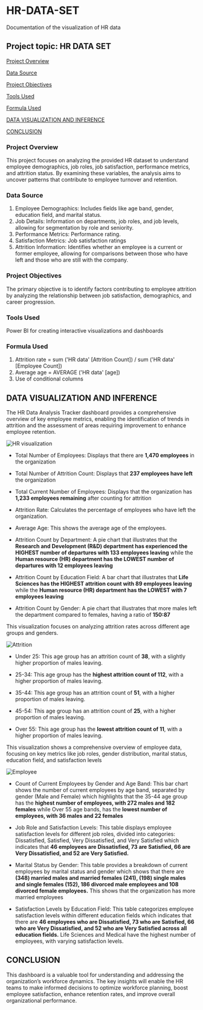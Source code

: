 # HR-DATA-SET
Documentation of the visualization of HR data
## Project topic: HR DATA SET
[Project Overview](#project-overview)

[Data Source](#data-source)

[Project Objectives](#project-objectives)

[Tools Used](#tools-used)

[Formula Used](#formula-used)

[DATA VISUALIZATION AND INFERENCE ](data-visualization-and-inference)

[CONCLUSION](conclusion)

### Project Overview
This project focuses on analyzing the provided HR dataset to understand employee demographics, job roles, job satisfaction, performance metrics, and attrition status. By examining these variables, the analysis aims to uncover patterns that contribute to employee turnover and retention.

### Data Source
1. Employee Demographics: Includes fields like age band, gender, education field, and marital status.
2. Job Details: Information on departments, job roles, and job levels, allowing for segmentation by role and seniority.
3. Performance Metrics: Performance rating.
4. Satisfaction Metrics: Job satisfaction ratings
5. Attrition Information: Identifies whether an employee is a current or former employee, allowing for comparisons between those who have left and those who are still with the company.

### Project Objectives
The primary objective is to identify factors contributing to employee attrition by analyzing the relationship between job satisfaction, demographics, and career progression. 

### Tools Used
Power BI for creating interactive visualizations and dashboards

### Formula Used
1. Attrition rate = sum ('HR data' [Attrition Count]) / sum ('HR data' [Employee Count])
2. Average age = AVERAGE ('HR data' [age])
3. Use of conditional columns

## DATA VISUALIZATION AND INFERENCE 
The HR Data Analysis Tracker dashboard provides a comprehensive overview of key employee metrics, enabling the identification of trends in attrition and the assessment of areas requiring improvement to enhance employee retention.

![HR visualization](https://github.com/user-attachments/assets/592f4f03-a060-48b2-950f-48413593d921)

- Total Number of Employees: Displays that there are **1,470 employees** in the organization

- Total Number of Attrition Count: Displays that **237 employees have left** the organization

- Total Current Number of Employees: Displays that the organization has **1,233 employees remaining** after counting for attrition

- Attrition Rate: Calculates the percentage of employees who have left the organization. 

- Average Age: This shows the average age of the employees.

- Attrition Count by Department: A pie chart that illustrates that the **Research and Development (R&D) department has experienced the HIGHEST number of departures with 133 employees leaving** while the **Human resource (HR) department has the LOWEST number of departures with 12 employees leaving**

- Attrition Count by Education Field: A bar chart that illustrates that **Life Sciences has the HIGHEST attrition count with 89 employees leaving** while the **Human resource (HR) department has the LOWEST with 7 employees leaving**

- Attrition Count by Gender: A pie chart that illustrates that more males left the department compared to females, having a ratio of **150:87**

This visualization focuses on analyzing attrition rates across different age groups and genders.

![Attrition](https://github.com/user-attachments/assets/246c87e9-10cb-4ce9-86a8-317dae175662)

- Under 25: This age group has an attrition count of **38**, with a slightly higher proportion of males leaving.

- 25-34: This age group has the **highest attrition count of 112**, with a higher proportion of males leaving.

- 35-44: This age group has an attrition count of **51**, with a higher proportion of males leaving.

- 45-54: This age group has an attrition count of **25**, with a higher proportion of males leaving.

- Over 55: This age group has the **lowest attrition count of 11**, with a higher proportion of males leaving.

This visualization shows a comprehensive overview of employee data, focusing on key metrics like job roles, gender distribution, marital status, education field, and satisfaction levels

![Employee](https://github.com/user-attachments/assets/64db2b9e-f589-4033-8b8c-d477560d4b56)

- Count of Current Employees by Gender and Age Band: This bar chart shows the number of current employees by age band, separated by gender (Male and Female) which highlights that the 35-44 age group has the **highest number of employees, with 272 males and 182 females** while Over 55 age bands, has the **lowest number of employees, with 36 males and 22 females**

- Job Role and Satisfaction Levels: This table displays employee satisfaction levels for different job roles, divided into categories: Dissatisfied, Satisfied, Very Dissatisfied, and Very Satisfied which indicates that **46 employees are Dissatisfied, 73 are Satisfied, 66 are Very Dissatisfied, and 52 are Very Satisfied.**

-  Marital Status by Gender: This table provides a breakdown of current employees by marital status and gender which shows that there are **(348) married males and married females (241), (198) single males and single females (152),  186 divorced male employees and 108 divorced female employees.** This shows that the organization has more married employees

- Satisfaction Levels by Education Field: This table categorizes employee satisfaction levels within different education fields which indicates that there are **46 employees who are Dissatisfied, 73 who are Satisfied, 66 who are Very Dissatisfied, and 52 who are Very Satisfied across all education fields.** Life Sciences and Medical have the highest number of employees, with varying satisfaction levels.

## CONCLUSION
This dashboard is a valuable tool for understanding and addressing the organization’s workforce dynamics. The key insights will enable the HR teams to make informed decisions to optimize workforce planning, boost employee satisfaction, enhance retention rates, and improve overall organizational performance.
